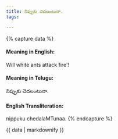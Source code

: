 ```yaml
---
title: నిప్పుకు చెదలంటునా.
tags:

---
```


{% capture data %}
#### Meaning in English:
Will white ants attack fire'!

#### Meaning in Telugu:
నిప్పుకు చెదలంటునా.

#### English Transliteration:
nippuku chedalaMTunaa.
{% endcapture %}

<div class="notice">{{ data | markdownify }}</div>

